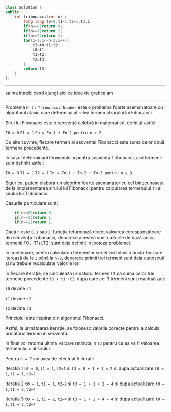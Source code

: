 ```cpp
class Solution {
public:
    int tribonacci(int n) {
        long long t0=0,t1=1,t2=1,t3,i;
        if(n==0)return 0;
        if(n==1)return 1;
        if(n==2)return 1;
        for(i=1;i<=n-2;i++){
            t3=t0+t1+t2;
            t0=t1;
            t1=t2;
            t2=t3;
        }
        return t3;
    }
};

```
______________________________________
sa ma intrebi cand ajungi aici ce idee de grafica am
_____________________________________



Problema `N-th Tribonacci Number` este o problema foarte asemanatoare cu algoritmul clasic care determina al `n`-lea termen al sirului lui Fibonacci.

Sirul lui Fibonacci este o secvență celebră în matematică, definită astfel:

`F0 = 0`
`F1 = 1`
`Fn = Fn-1 + Fn-2 pentru n ≥ 2`

Cu alte cuvinte, fiecare termen al secvenței Fibonacci este suma celor două termene precedente. 

In cazul determinarii termenului `n` pentru secventa Tribonacci, aici termenii sunt definiti astfel:

`T0 = 0`
`T1 = 1`
`T2 = 1`
`Tn = Tn-1 + Tn-2 + Tn-3 pentru n ≥ 3`

Sigur ca, putem elabora un algoritm foarte asemanator cu cel binecunoscut de la implementarea sirului lui Fibonacci pentru calcularea termenului `Tn` al sirului lui Tribonacci.

Cazurile particulare sunt:

```cpp 
    if(n==0)return 0;
    if(n==1)return 1;
    if(n==2)return 1;

```

Dacă `n` este `0`, `1` sau `2`, funcția returnează direct valoarea corespunzătoare din secvența Tribonacci, deoarece acestea sunt cazurile de bază adica termenii   T0`, `T1` si `T2` sunt deja definiti in ipoteza problemei.

In continuare, pentru calcularea termenilor seriei voi folosi o bucla `for` care iterează de la `1` până la `n-2`, deoarece primii trei termeni sunt deja cunoscuti și nu trebuie recalculate valorile lor.

În fiecare iterație, se calculează următorul termen `t3` ca suma celor trei termene precedente `t0 + t1 +t2`, dupa care cei 3 termeni sunt reactualizati:

`t0` devine `t1`

`t1` devine `t2`

`t2` devine `t3`

Principiul este inspirat din algoritmul Fibonacci.

Astfel, la următoarea iterație, se folosesc valorile corecte pentru a calcula următorul termen în secvență.

In final voi returna ultima valoare retinuta in `t3` pentru ca ea va fi valoarea termenului `n` al sirului.

Pentru `n = 7` voi avea de efectuat 5 iteratii

Iteratia 1 `t0 = 0`, `t1 = 1`, `t2=1` si `t3 = 0 + 1 + 1 = 2` si dupa actualizare `t0 = 1`, `t1 = 1`, `t2=2`

Iteratia 2 `t0 = 1`, `t1 = 1`, `t2=2` si `t3 = 1 + 1 + 2 = 4` si dupa actualizare `t0 = 1`, `t1 = 2`, `t2=4`

Iteratia 3 `t0 = 1`, `t1 = 2`, `t2=4` si `t3 = 1 + 2 + 4 = 4` si dupa actualizare `t0 = 1`, `t1 = 2`, `t2=4`